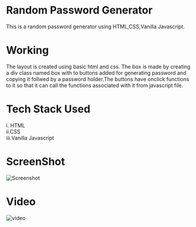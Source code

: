 # Random Password Generator
This is a random password generator using HTML,CSS,Vanilla Javascript.

# Working
The layout is created using basic html and css. The box is made by creating a div class named box with to buttons added for generating password and copying it follwed by a password holder.The buttons have onclick functions to it so that it can call the functions associated with it from javascript file.

# Tech Stack Used
i. HTML <br>
ii.CSS <br>
iii.Vanilla Javascript

# ScreenShot
![Screenshot](screenshot\random_password_genrator.png)

# Video
![video](Video\demo_password_AdobeExpress.gif)